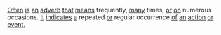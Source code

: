 [Often](./often.md) [is](./is.md) [an](./an.md) [adverb](./adverb.md) [that](./that.md) [means](./means.md) frequently, [many](./many.md) times, [or](./or.md) [on](./on.md) numerous occasions. [It](./it.md) [indicates](./indicates.md) [a](./a.md) repeated [or](./or.md) regular occurrence [of](./of.md) [an](./an.md) [action](./action.md) [or](./or.md) [event.](./event.md)